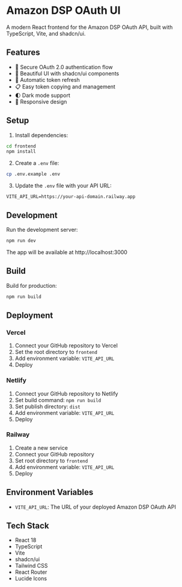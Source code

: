 # Amazon DSP OAuth UI

A modern React frontend for the Amazon DSP OAuth API, built with TypeScript, Vite, and shadcn/ui.

## Features

- 🔐 Secure OAuth 2.0 authentication flow
- 🎨 Beautiful UI with shadcn/ui components
- 🔄 Automatic token refresh
- 📋 Easy token copying and management
- 🌓 Dark mode support
- 📱 Responsive design

## Setup

1. Install dependencies:
```bash
cd frontend
npm install
```

2. Create a `.env` file:
```bash
cp .env.example .env
```

3. Update the `.env` file with your API URL:
```
VITE_API_URL=https://your-api-domain.railway.app
```

## Development

Run the development server:
```bash
npm run dev
```

The app will be available at http://localhost:3000

## Build

Build for production:
```bash
npm run build
```

## Deployment

### Vercel

1. Connect your GitHub repository to Vercel
2. Set the root directory to `frontend`
3. Add environment variable: `VITE_API_URL`
4. Deploy

### Netlify

1. Connect your GitHub repository to Netlify
2. Set build command: `npm run build`
3. Set publish directory: `dist`
4. Add environment variable: `VITE_API_URL`
5. Deploy

### Railway

1. Create a new service
2. Connect your GitHub repository
3. Set root directory to `frontend`
4. Add environment variable: `VITE_API_URL`
5. Deploy

## Environment Variables

- `VITE_API_URL`: The URL of your deployed Amazon DSP OAuth API

## Tech Stack

- React 18
- TypeScript
- Vite
- shadcn/ui
- Tailwind CSS
- React Router
- Lucide Icons